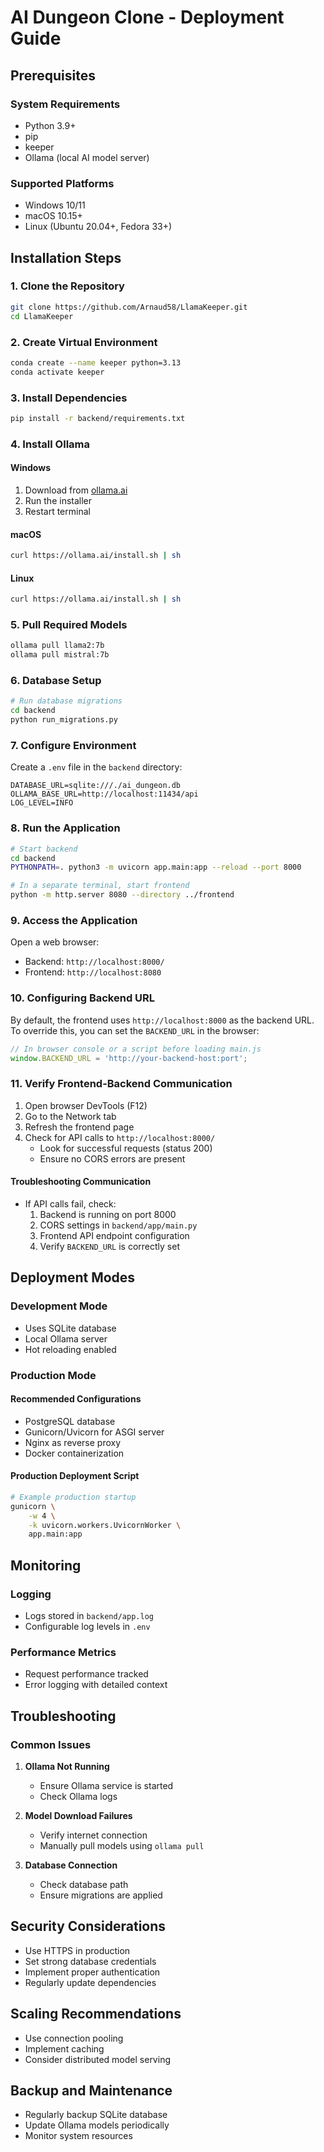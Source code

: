 # AI Dungeon Clone - Deployment Guide

## Prerequisites

### System Requirements
- Python 3.9+
- pip
- keeper
- Ollama (local AI model server)

### Supported Platforms
- Windows 10/11
- macOS 10.15+
- Linux (Ubuntu 20.04+, Fedora 33+)

## Installation Steps

### 1. Clone the Repository
```bash
git clone https://github.com/Arnaud58/LlamaKeeper.git
cd LlamaKeeper
```

### 2. Create Virtual Environment
```bash
conda create --name keeper python=3.13
conda activate keeper
```

### 3. Install Dependencies
```bash
pip install -r backend/requirements.txt
```

### 4. Install Ollama
#### Windows
1. Download from [ollama.ai](https://ollama.ai/download)
2. Run the installer
3. Restart terminal

#### macOS
```bash
curl https://ollama.ai/install.sh | sh
```

#### Linux
```bash
curl https://ollama.ai/install.sh | sh
```

### 5. Pull Required Models
```bash
ollama pull llama2:7b
ollama pull mistral:7b
```

### 6. Database Setup
```bash
# Run database migrations
cd backend
python run_migrations.py
```

### 7. Configure Environment
Create a `.env` file in the `backend` directory:
```
DATABASE_URL=sqlite:///./ai_dungeon.db
OLLAMA_BASE_URL=http://localhost:11434/api
LOG_LEVEL=INFO
```

### 8. Run the Application
```bash
# Start backend
cd backend
PYTHONPATH=. python3 -m uvicorn app.main:app --reload --port 8000

# In a separate terminal, start frontend
python -m http.server 8080 --directory ../frontend
```

### 9. Access the Application
Open a web browser:
- Backend: `http://localhost:8000/`
- Frontend: `http://localhost:8080`

### 10. Configuring Backend URL
By default, the frontend uses `http://localhost:8000` as the backend URL.
To override this, you can set the `BACKEND_URL` in the browser:

```javascript
// In browser console or a script before loading main.js
window.BACKEND_URL = 'http://your-backend-host:port';
```

### 11. Verify Frontend-Backend Communication
1. Open browser DevTools (F12)
2. Go to the Network tab
3. Refresh the frontend page
4. Check for API calls to `http://localhost:8000/`
   - Look for successful requests (status 200)
   - Ensure no CORS errors are present

#### Troubleshooting Communication
- If API calls fail, check:
  1. Backend is running on port 8000
  2. CORS settings in `backend/app/main.py`
  3. Frontend API endpoint configuration
  4. Verify `BACKEND_URL` is correctly set

## Deployment Modes

### Development Mode
- Uses SQLite database
- Local Ollama server
- Hot reloading enabled

### Production Mode
#### Recommended Configurations
- PostgreSQL database
- Gunicorn/Uvicorn for ASGI server
- Nginx as reverse proxy
- Docker containerization

#### Production Deployment Script
```bash
# Example production startup
gunicorn \
    -w 4 \
    -k uvicorn.workers.UvicornWorker \
    app.main:app
```

## Monitoring

### Logging
- Logs stored in `backend/app.log`
- Configurable log levels in `.env`

### Performance Metrics
- Request performance tracked
- Error logging with detailed context

## Troubleshooting

### Common Issues
1. **Ollama Not Running**
   - Ensure Ollama service is started
   - Check Ollama logs

2. **Model Download Failures**
   - Verify internet connection
   - Manually pull models using `ollama pull`

3. **Database Connection**
   - Check database path
   - Ensure migrations are applied

## Security Considerations
- Use HTTPS in production
- Set strong database credentials
- Implement proper authentication
- Regularly update dependencies

## Scaling Recommendations
- Use connection pooling
- Implement caching
- Consider distributed model serving

## Backup and Maintenance
- Regularly backup SQLite database
- Update Ollama models periodically
- Monitor system resources